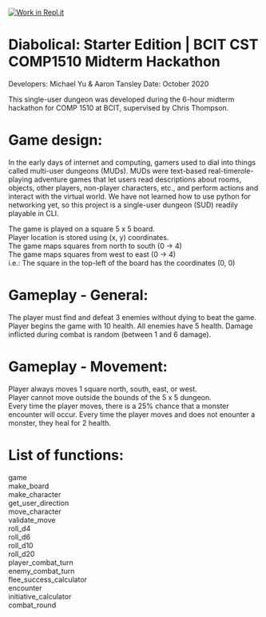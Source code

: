 [![Work in Repl.it](https://classroom.github.com/assets/work-in-replit-14baed9a392b3a25080506f3b7b6d57f295ec2978f6f33ec97e36a161684cbe9.svg)](https://classroom.github.com/online_ide?assignment_repo_id=312532&assignment_repo_type=GroupAssignmentRepo)
# Diabolical: Starter Edition | BCIT CST COMP1510 Midterm Hackathon
Developers: Michael Yu & Aaron Tansley
Date: October 2020

This single-user dungeon was developed during the 6-hour midterm hackathon for COMP 1510 at BCIT, supervised by Chris Thompson.

# Game design:
In the early days of internet and computing, gamers used to dial into things called multi-user dungeons (MUDs). MUDs were text-based real-timerole-playing adventure games that let users read descriptions about rooms, objects, other players, non-player characters, etc., and perform actions and interact with the virtual world. We have not learned how to use python for networking yet, so this project is a single-user dungeon (SUD) readily playable in CLI.

The game is played on a square 5 x 5 board.  
Player location is stored using (x, y) coordinates.  
The game maps squares from north to south (0 -> 4)  
The game maps squares from west to east (0 -> 4)  
i.e.: The square in the top-left of the board has the coordinates (0, 0)

# Gameplay - General:
The player must find and defeat 3 enemies without dying to beat the game.  
Player begins the game with 10 health. All enemies have 5 health.
Damage inflicted during combat is random (between 1 and 6 damage).

# Gameplay - Movement:
Player always moves 1 square north, south, east, or west.  
Player cannot move outside the bounds of the 5 x 5 dungeon.  
Every time the player moves, there is a 25% chance that a monster encounter will occur.
Every time the player moves and does not enounter a monster, they heal for 2 health.

# List of functions:  
game   
make_board    
make_character   
get_user_direction  
move_character  
validate_move  
roll_d4  
roll_d6  
roll_d10  
roll_d20  
player_combat_turn   
enemy_combat_turn   
flee_success_calculator  
encounter  
initiative_calculator  
combat_round  
